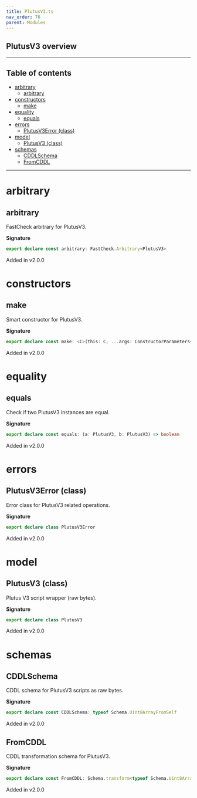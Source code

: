 ```yaml
---
title: PlutusV3.ts
nav_order: 76
parent: Modules
---
```


## PlutusV3 overview

---

<h2 class="text-delta">Table of contents</h2>

- [arbitrary](#arbitrary)
  - [arbitrary](#arbitrary-1)
- [constructors](#constructors)
  - [make](#make)
- [equality](#equality)
  - [equals](#equals)
- [errors](#errors)
  - [PlutusV3Error (class)](#plutusv3error-class)
- [model](#model)
  - [PlutusV3 (class)](#plutusv3-class)
- [schemas](#schemas)
  - [CDDLSchema](#cddlschema)
  - [FromCDDL](#fromcddl)

---

# arbitrary

## arbitrary

FastCheck arbitrary for PlutusV3.

**Signature**

```ts
export declare const arbitrary: FastCheck.Arbitrary<PlutusV3>
```

Added in v2.0.0

# constructors

## make

Smart constructor for PlutusV3.

**Signature**

```ts
export declare const make: <C>(this: C, ...args: ConstructorParameters<C>) => InstanceType<C>
```

Added in v2.0.0

# equality

## equals

Check if two PlutusV3 instances are equal.

**Signature**

```ts
export declare const equals: (a: PlutusV3, b: PlutusV3) => boolean
```

Added in v2.0.0

# errors

## PlutusV3Error (class)

Error class for PlutusV3 related operations.

**Signature**

```ts
export declare class PlutusV3Error
```

Added in v2.0.0

# model

## PlutusV3 (class)

Plutus V3 script wrapper (raw bytes).

**Signature**

```ts
export declare class PlutusV3
```

Added in v2.0.0

# schemas

## CDDLSchema

CDDL schema for PlutusV3 scripts as raw bytes.

**Signature**

```ts
export declare const CDDLSchema: typeof Schema.Uint8ArrayFromSelf
```

Added in v2.0.0

## FromCDDL

CDDL transformation schema for PlutusV3.

**Signature**

```ts
export declare const FromCDDL: Schema.transform<typeof Schema.Uint8ArrayFromSelf, typeof PlutusV3>
```

Added in v2.0.0
